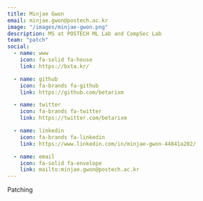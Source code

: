 ```yaml
---
title: Minjae Gwon
email: minjae.gwon@postech.ac.kr
image: "/images/minjae-gwon.png"
description: MS at POSTECH ML Lab and CompSec Lab
team: "patch"
social:
  - name: www
    icon: fa-solid fa-house
    link: https://bxta.kr/

  - name: github
    icon: fa-brands fa-github
    link: https://github.com/betarixm

  - name: twitter
    icon: fa-brands fa-twitter
    link: https://twitter.com/betarixm

  - name: linkedin
    icon: fa-brands fa-linkedin
    link: https://www.linkedin.com/in/minjae-gwon-44841a202/

  - name: email
    icon: fa-solid fa-envelope
    link: mailto:minjae.gwon@postech.ac.kr
---
```


Patching

